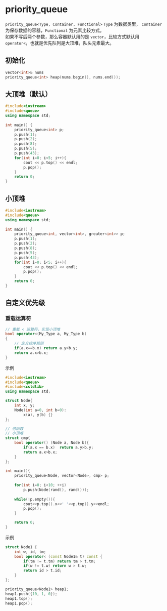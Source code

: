 # priority_queue
`priority_queue<Type, Container, Functional>`
`Type` 为数据类型， `Container` 为保存数据的容器，`Functional` 为元素比较方式。  
如果不写后两个参数，那么容器默认用的是 `vector`，比较方式默认用 `operator<`，也就是优先队列是大顶堆，队头元素最大。

## 初始化
```cpp
vector<int>& nums
priority_queue<int> heap(nums.begin(), nums.end());
```

## 大顶堆（默认）
```cpp
#include<iostream>
#include<queue>
using namespace std;
 
int main() {
    priority_queue<int> p;
    p.push(1);
    p.push(2);
    p.push(8);
    p.push(5);
    p.push(43);
    for(int i=0; i<5; i++){
        cout << p.top() << endl;
        p.pop();
    }
    return 0;
}
```

## 小顶堆
```cpp
#include<iostream>
#include<queue>
using namespace std;
 
int main() {
    priority_queue<int, vector<int>, greater<int>> p;
    p.push(1);
    p.push(2);
    p.push(8);
    p.push(5);
    p.push(43);
    for(int i=0; i<5; i++){
        cout << p.top() << endl;
        p.pop();
    }
    return 0;
}
```

## 自定义优先级
### 重载运算符
```cpp
// 重载 < 运算符，实现小顶堆 
bool operator<(My_Type a, My_Type b)
{
    // 定义排序规则 
    if(a.x==b.x) return a.y>b.y;
    return a.x>b.x;
}
```

示例
```cpp
#include<iostream>
#include<queue>
#include<cstdlib>
using namespace std;

struct Node{
    int x, y;
    Node(int a=0, int b=0):
        x(a), y(b) {}
};

// 仿函数
// 小顶堆
struct cmp{
    bool operator() (Node a, Node b){
        if(a.x == b.x)  return a.y>b.y;
        return a.x>b.x;
    }
};
 
int main(){
    priority_queue<Node, vector<Node>, cmp> p;
    
    for(int i=0; i<10; ++i)
        p.push(Node(rand(), rand()));
        
    while(!p.empty()){
        cout<<p.top().x<<' '<<p.top().y<<endl;
        p.pop();
    }

    return 0;
}
```

示例
```cpp
struct Node1 {
    int w, id, tm;
    bool operator< (const Node1& t) const {
        if(tm != t.tm) return tm > t.tm;
        if(w != t.w) return w > t.w;
        return id > t.id;
    }
};

priority_queue<Node1> heap1;
heap1.push({10, 1, 0});
heap1.top();
heap1.pop();
```
